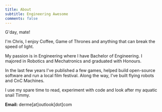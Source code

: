 ```yaml
---
title: About
subtitle: Engineering Awesome
comments: false
---
```


G'day, mate!

I'm Chris, I enjoy Coffee, Game of Thrones and anything that can break the speed of light.

My passion is in Engineering where I have Bachelor of Engineering. I majored in Robotics and Mechatronics and graduated with Honours.

In the last few years I've published a few games, helped build open-source software and run a local film festival. Along the way, I've built flying robots and CnC Machines.

I use my spare time to read, experiment with code and look after my aquatic snail Timmy.

**Email:** derme[at]outlook[dot]com
